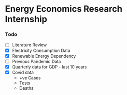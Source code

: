 # Energy Economics Research Internship


### Todo 

- [ ] Literature Review
- [X] Electricity Consumption Data
- [X] Renewable Energy Dependency
- [ ] Previous Pandemic Data
- [X] Quarterly data for GDP - last 10 years
- [X] Covid data
  - +ve Cases
  - Tests
  - Deaths
